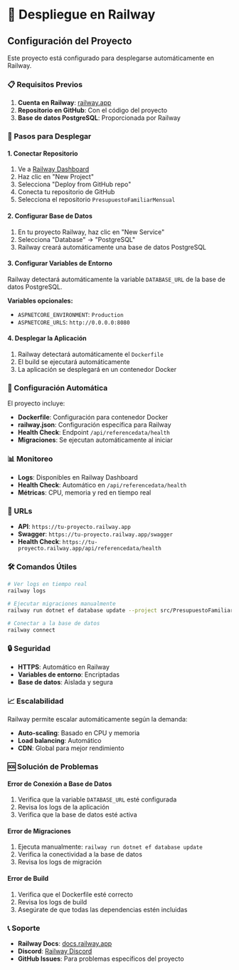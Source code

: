 # 🚂 Despliegue en Railway

## Configuración del Proyecto

Este proyecto está configurado para desplegarse automáticamente en Railway.

### 📋 Requisitos Previos

1. **Cuenta en Railway**: [railway.app](https://railway.app)
2. **Repositorio en GitHub**: Con el código del proyecto
3. **Base de datos PostgreSQL**: Proporcionada por Railway

### 🚀 Pasos para Desplegar

#### 1. Conectar Repositorio
1. Ve a [Railway Dashboard](https://railway.app/dashboard)
2. Haz clic en "New Project"
3. Selecciona "Deploy from GitHub repo"
4. Conecta tu repositorio de GitHub
5. Selecciona el repositorio `PresupuestoFamiliarMensual`

#### 2. Configurar Base de Datos
1. En tu proyecto Railway, haz clic en "New Service"
2. Selecciona "Database" → "PostgreSQL"
3. Railway creará automáticamente una base de datos PostgreSQL

#### 3. Configurar Variables de Entorno
Railway detectará automáticamente la variable `DATABASE_URL` de la base de datos PostgreSQL.

**Variables opcionales:**
- `ASPNETCORE_ENVIRONMENT`: `Production`
- `ASPNETCORE_URLS`: `http://0.0.0.0:8080`

#### 4. Desplegar la Aplicación
1. Railway detectará automáticamente el `Dockerfile`
2. El build se ejecutará automáticamente
3. La aplicación se desplegará en un contenedor Docker

### 🔧 Configuración Automática

El proyecto incluye:

- **Dockerfile**: Configuración para contenedor Docker
- **railway.json**: Configuración específica para Railway
- **Health Check**: Endpoint `/api/referencedata/health`
- **Migraciones**: Se ejecutan automáticamente al iniciar

### 📊 Monitoreo

- **Logs**: Disponibles en Railway Dashboard
- **Health Check**: Automático en `/api/referencedata/health`
- **Métricas**: CPU, memoria y red en tiempo real

### 🔗 URLs

- **API**: `https://tu-proyecto.railway.app`
- **Swagger**: `https://tu-proyecto.railway.app/swagger`
- **Health Check**: `https://tu-proyecto.railway.app/api/referencedata/health`

### 🛠️ Comandos Útiles

```bash
# Ver logs en tiempo real
railway logs

# Ejecutar migraciones manualmente
railway run dotnet ef database update --project src/PresupuestoFamiliarMensual.Infrastructure

# Conectar a la base de datos
railway connect
```

### 🔒 Seguridad

- **HTTPS**: Automático en Railway
- **Variables de entorno**: Encriptadas
- **Base de datos**: Aislada y segura

### 📈 Escalabilidad

Railway permite escalar automáticamente según la demanda:
- **Auto-scaling**: Basado en CPU y memoria
- **Load balancing**: Automático
- **CDN**: Global para mejor rendimiento

### 🆘 Solución de Problemas

#### Error de Conexión a Base de Datos
1. Verifica que la variable `DATABASE_URL` esté configurada
2. Revisa los logs de la aplicación
3. Verifica que la base de datos esté activa

#### Error de Migraciones
1. Ejecuta manualmente: `railway run dotnet ef database update`
2. Verifica la conectividad a la base de datos
3. Revisa los logs de migración

#### Error de Build
1. Verifica que el Dockerfile esté correcto
2. Revisa los logs de build
3. Asegúrate de que todas las dependencias estén incluidas

### 📞 Soporte

- **Railway Docs**: [docs.railway.app](https://docs.railway.app)
- **Discord**: [Railway Discord](https://discord.gg/railway)
- **GitHub Issues**: Para problemas específicos del proyecto 